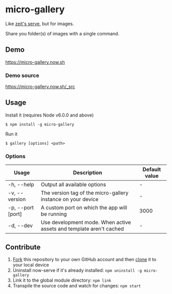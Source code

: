 # micro-gallery
Like [zeit's serve](https://github.com/zeit/serve), but for images.

Share you folder(s) of images with a single command.

## Demo

https://micro-gallery.now.sh

### Demo source

https://micro-gallery.now.sh/_src

## Usage 
Install it (requires Node v6.0.0 and above)

```
$ npm install -g micro-gallery
```

Run it

```
$ gallery [options] <path>
```

### Options

| Usage                  | Description | Default value |
| ---------------------- | ----------- | ------------------ |
| -h, --help             | Output all available options | - |
| -v, --version          | The version tag of the micro-gallery instance on your device | - |
| -p, --port [port]      | A custom port on which the app will be running | 3000 |
| -d, --dev              | Use development mode. When active assets and template aren't cached | - |

## Contribute

1. [Fork](https://help.github.com/articles/fork-a-repo/) this repository to your own GitHub account and then [clone](https://help.github.com/articles/cloning-a-repository/) it to your local device
2. Uninstall now-serve if it's already installed: `npm uninstall -g micro-gallery`
3. Link it to the global module directory: `npm link`
4. Transpile the source code and watch for changes: `npm start`
